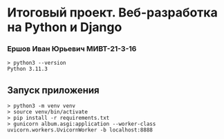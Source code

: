 # Итоговый проект. Веб-разработка на Python и Django
### Ершов Иван Юрьевич МИВТ-21-3-16

```
> python3 --version
Python 3.11.3
```

## Запуск приложения
```
> python3 -m venv venv
> source venv/bin/activate
> pip install -r requirements.txt
> gunicorn album.asgi:application --worker-class uvicorn.workers.UvicornWorker -b localhost:8888
```